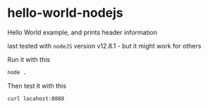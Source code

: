 # hello-world-nodejs
Hello World example, and prints header information

last tested with `nodeJS` version v12.8.1 - but it might work for others


Run it with this
```bash
node .
```


Then test it with this

```bash
curl locahost:8088
```
